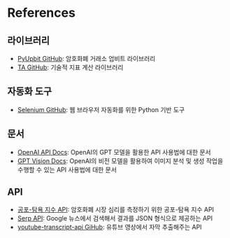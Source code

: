 # References

## 라이브러리
- [PyUpbit GitHub](https://github.com/sharebook-kr/pyupbit): 암호화폐 거래소 업비트 라이브러리
- [TA GitHub](https://github.com/bukosabino/ta): 기술적 지표 계산 라이브러리

## 자동화 도구
- [Selenium GitHub](https://github.com/SeleniumHQ/selenium): 웹 브라우저 자동화를 위한 Python 기반 도구

## 문서
- [OpenAI API Docs](https://platform.openai.com/docs/): OpenAI의 GPT 모델을 활용한 API 사용법에 대한 문서
- [GPT Vision Docs](https://platform.openai.com/docs/guides/vision): OpenAI의 비전 모델을 활용하여 이미지 분석 및 생성 작업을 수행할 수 있는 API 사용법에 대한 문서

## API
- [공포-탐욕 지수 API](https://alternative.me/crypto/fear-and-greed-index/): 암호화폐 시장 심리를 측정하기 위한 공포-탐욕 지수 API
- [Serp API](https://serpapi.com/): Google 뉴스에서 검색해서 결과를 JSON 형식으로 제공하는 API
- [youtube-transcript-api GiHub](https://github.com/jdepoix/youtube-transcript-api): 유튜브 영상에서 자막 추출해주는 API